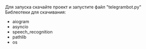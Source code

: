 Для запуска скачайте проект и запустите файл "telegrambot.py"
Библеотеки для скачивания:
- aiogram
- asyncio
- speech_recognition
- pathlib
- os
